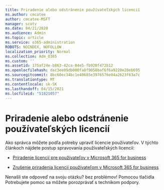 ```yaml
---
title: Priradenie alebo odstránenie používateľských licencií
ms.author: cmcatee
author: cmcatee-MSFT
manager: scotv
ms.date: 04/21/2020
ms.audience: Admin
ms.topic: article
ms.service: o365-administration
ROBOTS: NOINDEX, NOFOLLOW
localization_priority: Normal
ms.collection: Adm_O365
ms.custom: ''
ms.assetid: 175af24e-b863-42ca-84e5-fb920f472b12
ms.openlocfilehash: dac3ee09db000fa8f9058baf6f6a9220e20eb695
ms.sourcegitcommit: 8bc60ec34bc1e40685e3976576e04a2623f63a7c
ms.translationtype: MT
ms.contentlocale: sk-SK
ms.lasthandoff: 04/15/2021
ms.locfileid: "51821057"
---
```

# <a name="assign-or-remove-user-licenses"></a>Priradenie alebo odstránenie používateľských licencií

Ako správca môžete podľa potreby upraviť licencie používateľov. V týchto článkoch nájdete postup spravovania používateľských licencií:
  
- [Priradenie licencií pre používateľov v Microsoft 365 for business](https://docs.microsoft.com/azure/active-directory/fundamentals/license-users-groups?context=azure/active-directory/users-groups-roles/context/ugr-context)

- [Zrušenie priradenia licencií používateľom v Microsoft 365 for business](https://docs.microsoft.com/azure/active-directory/fundamentals/license-users-groups?context=azure/active-directory/users-groups-roles/context/ugr-context#remove-a-license)

Nenašli ste odpoveď na svoju otázku? bez problémov! Pomocou tlačidla Potrebujete pomoc sa môžete porozprávať s technikom podpory.